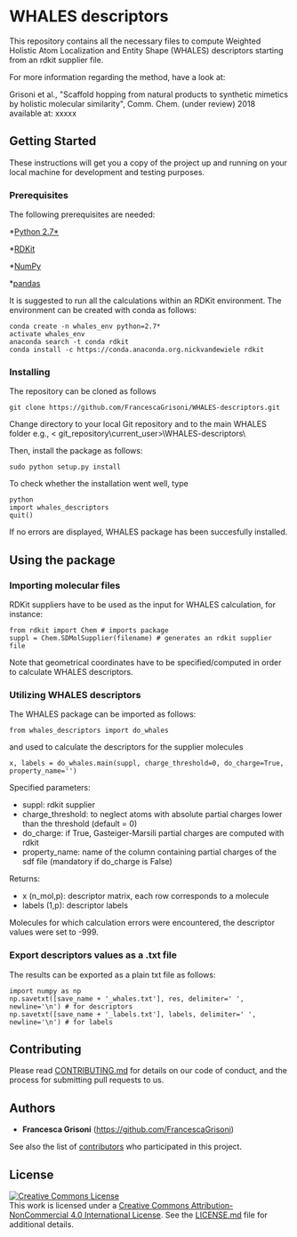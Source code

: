 # WHALES descriptors

This repository contains all the necessary files to compute Weighted Holistic Atom Localization and Entity Shape (WHALES) descriptors starting from an rdkit supplier file.

For more information regarding the method, have a look at:

Grisoni et al., "Scaffold hopping from natural products to synthetic mimetics by holistic molecular similarity", Comm. Chem. (under review) 2018
available at: xxxxx

## Getting Started

These instructions will get you a copy of the project up and running on your local machine for development and testing purposes.

### Prerequisites

The following prerequisites are needed:

*[Python 2.7*](https://www.python.org/download/releases/2.7/)

*[RDKit](http://www.rdkit.org/docs/Install.html)

*[NumPy](https://scipy.org/install.html)

*[pandas](https://pandas.pydata.org)

It is suggested to run all the calculations within an RDKit environment. 
The environment can be created with conda as follows:
```
conda create -n whales_env python=2.7*
activate whales_env
anaconda search -t conda rdkit
conda install -c https://conda.anaconda.org.nickvandewiele rdkit
```

### Installing

The repository can be cloned as follows

```
git clone https://github.com/FrancescaGrisoni/WHALES-descriptors.git
```

Change directory to your local Git repository and to the main WHALES folder e.g., < git_repository\current_user>\WHALES-descriptors\

Then, install the package as follows:
```
sudo python setup.py install
```
To check whether the installation went well, type 
```
python 
import whales_descriptors
quit()
```
If no errors are displayed, WHALES package has been succesfully installed. 

## Using the package

### Importing molecular files
RDKit suppliers have to be used as the input for WHALES calculation, for instance:

```
from rdkit import Chem # imports package
suppl = Chem.SDMolSupplier(filename) # generates an rdkit supplier file
```
Note that geometrical coordinates have to be specified/computed in order to calculate WHALES descriptors.

### Utilizing WHALES descriptors
The WHALES package can be imported as follows:
```
from whales_descriptors import do_whales
```
and used to calculate the descriptors for the supplier molecules

```
x, labels = do_whales.main(suppl, charge_threshold=0, do_charge=True, property_name='')
```
Specified parameters:
* suppl: rdkit supplier
*    charge_threshold: to neglect atoms with absolute partial charges lower than the threshold (default = 0)
*    do_charge: if True, Gasteiger-Marsili partial charges are computed with rdkit
*    property_name: name of the column containing partial charges of the sdf file (mandatory if do_charge is False)

Returns:
* x (n_mol,p): descriptor matrix, each row corresponds to a molecule
* labels (1,p): descriptor labels

Molecules for which calculation errors were encountered, the descriptor values were set to -999. 

### Export descriptors values as a .txt file

The results can be exported as a plain txt file as follows:

```
import numpy as np
np.savetxt([save_name + '_whales.txt'], res, delimiter=' ', newline='\n') # for descriptors
np.savetxt([save_name + '_labels.txt'], labels, delimiter=' ', newline='\n') # for labels
```


## Contributing

Please read [CONTRIBUTING.md](https://gist.github.com/PurpleBooth/b24679402957c63ec426) for details on our code of conduct, and the process for submitting pull requests to us.


## Authors

* **Francesca Grisoni** (https://github.com/FrancescaGrisoni)

See also the list of [contributors](https://github.com/FrancescaGrisoni/whales_descriptors/contributors) who participated in this project.

## License

<a rel="license" href="http://creativecommons.org/licenses/by-nc/4.0/"><img alt="Creative Commons License" style="border-width:0" src="https://i.creativecommons.org/l/by-nc/4.0/88x31.png" /></a><br />This work is licensed under a <a rel="license" href="http://creativecommons.org/licenses/by-nc/4.0/">Creative Commons Attribution-NonCommercial 4.0 International License</a>.
See the [LICENSE.md](LICENSE.md) file for additional details. 

